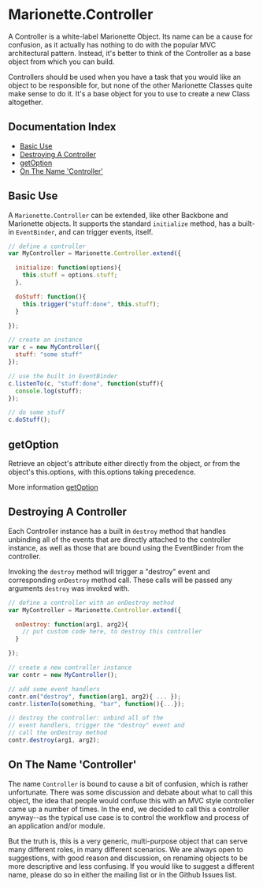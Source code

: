 # Marionette.Controller

A Controller is a white-label Marionette Object. Its name can be a cause for
confusion, as it actually has nothing to do with the popular MVC architectural pattern.
Instead, it's better to think of the Controller as a base object from which you can build.

Controllers should be used when you have a task that you would like an object to be responsible for,
but none of the other Marionette Classes quite make sense to do it. It's a base object for you to use to
create a new Class altogether.

## Documentation Index

* [Basic Use](#basic-use)
* [Destroying A Controller](#destroying-a-controller)
* [getOption](#getoption)
* [On The Name 'Controller'](#on-the-name-controller)

## Basic Use

A `Marionette.Controller` can be extended, like other
Backbone and Marionette objects. It supports the standard
`initialize` method, has a built-in `EventBinder`, and
can trigger events, itself.

```js
// define a controller
var MyController = Marionette.Controller.extend({

  initialize: function(options){
    this.stuff = options.stuff;
  },

  doStuff: function(){
    this.trigger("stuff:done", this.stuff);
  }

});

// create an instance
var c = new MyController({
  stuff: "some stuff"
});

// use the built in EventBinder
c.listenTo(c, "stuff:done", function(stuff){
  console.log(stuff);
});

// do some stuff
c.doStuff();
```

## getOption
Retrieve an object's attribute either directly from the object, or from the object's this.options, with this.options taking precedence.

More information [getOption](./marionette.functions.md)

## Destroying A Controller

Each Controller instance has a built in `destroy` method that handles
unbinding all of the events that are directly attached to the controller
instance, as well as those that are bound using the EventBinder from
the controller.

Invoking the `destroy` method will trigger a "destroy" event and corresponding
`onDestroy` method call. These calls will be passed any arguments `destroy`
was invoked with.

```js
// define a controller with an onDestroy method
var MyController = Marionette.Controller.extend({

  onDestroy: function(arg1, arg2){
    // put custom code here, to destroy this controller
  }

});

// create a new controller instance
var contr = new MyController();

// add some event handlers
contr.on("destroy", function(arg1, arg2){ ... });
contr.listenTo(something, "bar", function(){...});

// destroy the controller: unbind all of the
// event handlers, trigger the "destroy" event and
// call the onDestroy method
contr.destroy(arg1, arg2);
```

## On The Name 'Controller'

The name `Controller` is bound to cause a bit of confusion, which is
rather unfortunate. There was some discussion and debate about what to
call this object, the idea that people would confuse this with an
MVC style controller came up a number of times. In the end, we decided
to call this a controller anyway--as the typical use case is to control
the workflow and process of an application and/or module.

But the truth is, this is a very generic, multi-purpose object that can
serve many different roles, in many different scenarios. We are always open
to suggestions, with good reason and discussion, on renaming objects to
be more descriptive and less confusing. If you would like to suggest a
different name, please do so in either the mailing list or in the Github
Issues list.
